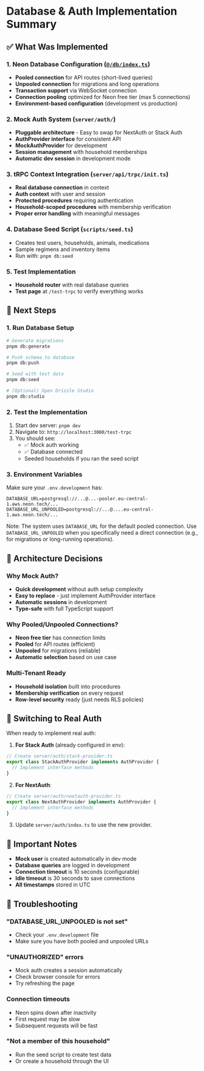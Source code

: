 # Database & Auth Implementation Summary

## ✅ What Was Implemented

### 1. **Neon Database Configuration** ([`@/db/index.ts`](./server/db/index.ts))
- **Pooled connection** for API routes (short-lived queries)
- **Unpooled connection** for migrations and long operations
- **Transaction support** via WebSocket connection
- **Connection pooling** optimized for Neon free tier (max 5 connections)
- **Environment-based configuration** (development vs production)

### 2. **Mock Auth System** (`server/auth/`)
- **Pluggable architecture** - Easy to swap for NextAuth or Stack Auth
- **AuthProvider interface** for consistent API
- **MockAuthProvider** for development
- **Session management** with household memberships
- **Automatic dev session** in development mode

### 3. **tRPC Context Integration** (`server/api/trpc/init.ts`)
- **Real database connection** in context
- **Auth context** with user and session
- **Protected procedures** requiring authentication
- **Household-scoped procedures** with membership verification
- **Proper error handling** with meaningful messages

### 4. **Database Seed Script** (`scripts/seed.ts`)
- Creates test users, households, animals, medications
- Sample regimens and inventory items
- Run with: `pnpm db:seed`

### 5. **Test Implementation**
- **Household router** with real database queries
- **Test page** at `/test-trpc` to verify everything works

## 🚀 Next Steps

### 1. Run Database Setup
```bash
# Generate migrations
pnpm db:generate

# Push schema to database
pnpm db:push

# Seed with test data
pnpm db:seed

# (Optional) Open Drizzle Studio
pnpm db:studio
```

### 2. Test the Implementation
1. Start dev server: `pnpm dev`
2. Navigate to: `http://localhost:3000/test-trpc`
3. You should see:
   - ✅ Mock auth working
   - ✅ Database connected
   - Seeded households if you ran the seed script

### 3. Environment Variables
Make sure your `.env.development` has:
```env
DATABASE_URL=postgresql://...@...-pooler.eu-central-1.aws.neon.tech/...
DATABASE_URL_UNPOOLED=postgresql://...@....eu-central-1.aws.neon.tech/...
```
Note: The system uses `DATABASE_URL` for the default pooled connection. Use `DATABASE_URL_UNPOOLED` when you specifically need a direct connection (e.g., for migrations or long-running operations).

## 🔧 Architecture Decisions

### Why Mock Auth?
- **Quick development** without auth setup complexity
- **Easy to replace** - just implement AuthProvider interface
- **Automatic sessions** in development
- **Type-safe** with full TypeScript support

### Why Pooled/Unpooled Connections?
- **Neon free tier** has connection limits
- **Pooled** for API routes (efficient)
- **Unpooled** for migrations (reliable)
- **Automatic selection** based on use case

### Multi-Tenant Ready
- **Household isolation** built into procedures
- **Membership verification** on every request
- **Row-level security** ready (just needs RLS policies)

## 🔄 Switching to Real Auth

When ready to implement real auth:

1. **For Stack Auth** (already configured in env):
```typescript
// Create server/auth/stack-provider.ts
export class StackAuthProvider implements AuthProvider {
  // Implement interface methods
}
```

2. **For NextAuth**:
```typescript
// Create server/auth/nextauth-provider.ts
export class NextAuthProvider implements AuthProvider {
  // Implement interface methods
}
```

3. Update `server/auth/index.ts` to use the new provider.

## 📝 Important Notes

- **Mock user** is created automatically in dev mode
- **Database queries** are logged in development
- **Connection timeout** is 10 seconds (configurable)
- **Idle timeout** is 30 seconds to save connections
- **All timestamps** stored in UTC

## 🐛 Troubleshooting

### "DATABASE_URL_UNPOOLED is not set"
- Check your `.env.development` file
- Make sure you have both pooled and unpooled URLs

### "UNAUTHORIZED" errors
- Mock auth creates a session automatically
- Check browser console for errors
- Try refreshing the page

### Connection timeouts
- Neon spins down after inactivity
- First request may be slow
- Subsequent requests will be fast

### "Not a member of this household"
- Run the seed script to create test data
- Or create a household through the UI
